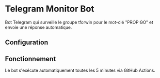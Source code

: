 # Telegram Monitor Bot

Bot Telegram qui surveille le groupe tforwin pour le mot-clé "PROP GO" et envoie une réponse automatique.

## Configuration



## Fonctionnement

Le bot s'exécute automatiquement toutes les 5 minutes via GitHub Actions.
